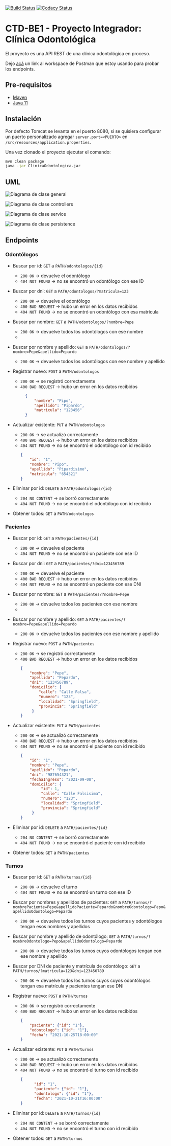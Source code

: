 [![Build Status][build-shield]][build-url]
[![Codacy Status][codacy-shield]][codacy-url]

# CTD-BE1 - Proyecto Integrador: Clínica Odontológica

El proyecto es una API REST de una clínica odontológica en proceso.

Dejo [acá](https://warped-crescent-106069.postman.co/workspace/BackEnd-1~86fad456-7df1-4638-9fa4-89653e0b159b/overview)
un link al workspace de Postman que estoy usando para probar los endpoints.

## Pre-requisitos
  - [Maven](https://maven.apache.org/download.cgi)
  - [Java 11](https://www.oracle.com/java/technologies/downloads/#java11)

## Instalación
Por defecto Tomcat se levanta en el puerto 8080, si se quisiera configurar un puerto personalizado agregar `server.port=<PUERTO>`
en `/src/resources/application.properties`.

Una vez clonado el proyecto ejecutar el comando:
```bash
mvn clean package
java -jar ClinicaOdontologica.jar
```

## UML
![Diagrama de clase general](diagrams/diagrama-de-clase-paquetes.png)

![Diagrama de clase controllers](diagrams/diagrama-de-clase-controller.png)

![Diagrama de clase service](diagrams/diagrama-de-clase-service.png)

![Diagrama de clase persistence](diagrams/diagrama-de-clase-persistence.png)

## Endpoints
### Odontólogos

  - Buscar por id: `GET` a `PATH/odontologos/{id}`
      - `200 OK` → devuelve el odontólogo
      - `404 NOT FOUND` → no se encontró un odontólogo con ese ID

  - Buscar por dni: `GET` a `PATH/odontologos/?matricula=123`
    - `200 OK` → devuelve el odontólogo
    - `400 BAD REQUEST` → hubo un error en los datos recibidos
    - `404 NOT FOUND` → no se encontró un odontólogo con esa matrícula

  - Buscar por nombre: `GET` a `PATH/odontologos/?nombre=Pepe`
    - `200 OK` → devuelve todos los odontólogos con ese nombre
    -
  - Buscar por nombre y apellido: `GET` a `PATH/odontologos/?nombre=Pepe&apellido=Pepardo`
    - `200 OK` → devuelve todos los odontólogos con ese nombre y apellido

  - Registrar nuevo: `POST` a `PATH/odontologos`
      - `200 OK` → se registró correctamente
      - `400 BAD REQUEST` → hubo un error en los datos recibidos
          ```json
            {
                "nombre": "Pipo",
                "apellido": "Pipardo",
                "matricula": "123456"
            }
          ```
        
  - Actualizar existente: `PUT` a `PATH/odontologos`
      - `200 OK` → se actualizó correctamente
      - `400 BAD REQUEST` → hubo un error en los datos recibidos
      - `404 NOT FOUND` → no se encontró el odontólogo con id recibido
          ```json
          {
              "id": "1",
              "nombre": "Pipo",
              "apellido": "Pipardisimo",
              "matricula": "654321"
          }
          ```
        
  - Eliminar por id: `DELETE` a `PATH/odontologos/{id}`
      - `204 NO CONTENT` → se borró correctamente
      - `404 NOT FOUND` → no se encontró el odontólogo con id recibido


  - Obtener todos: `GET` a `PATH/odontologos`
  
### Pacientes

  - Buscar por id: `GET` a `PATH/pacientes/{id}`
    - `200 OK` → devuelve el paciente
    - `404 NOT FOUND` → no se encontró un paciente con ese ID


  - Buscar por dni: `GET` a `PATH/pacientes/?dni=123456789`
    - `200 OK` → devuelve el paciente
    - `400 BAD REQUEST` → hubo un error en los datos recibidos
    - `404 NOT FOUND` → no se encontró un paciente con ese DNI
  
  - Buscar por nombre: `GET` a `PATH/pacientes/?nombre=Pepe`
    - `200 OK` → devuelve todos los pacientes con ese nombre
    - 
  - Buscar por nombre y apellido: `GET` a `PATH/pacientes/?nombre=Pepe&apellido=Pepardo`
    - `200 OK` → devuelve todos los pacientes con ese nombre y apellido

  - Registrar nuevo: `POST` a `PATH/pacientes`
    - `200 OK` → se registró correctamente
    - `400 BAD REQUEST` → hubo un error en los datos recibidos
      ```json
      {
          "nombre": "Pepe",
          "apellido": "Pepardo",
          "dni": "123456789",
          "domicilio": {
              "calle": "Calle Falsa",
              "numero": "123",
              "localidad": "Springfield",
              "provincia": "Springfield"
           }
      }
      ```
    
  - Actualizar existente: `PUT` a `PATH/pacientes`
    - `200 OK` → se actualizó correctamente
    - `400 BAD REQUEST` → hubo un error en los datos recibidos
    - `404 NOT FOUND` → no se encontró el paciente con id recibido
      ```json
      {
          "id": "1",
          "nombre": "Pepe",
          "apellido": "Pepardo",
          "dni": "987654321",
          "fechaIngreso": "2021-09-08",
          "domicilio": {
               "id": 1,
               "calle": "Calle Falsisima",
               "numero": "123",
               "localidad": "Springfield",
               "provincia": "Springfield"
           }
      }
      ```
    
  - Eliminar por id: `DELETE` a `PATH/pacientes/{id}`
    - `204 NO CONTENT` → se borró correctamente
    - `404 NOT FOUND` → no se encontró el paciente con id recibido


  - Obtener todos: `GET` a `PATH/pacientes`
  
### Turnos
    
  - Buscar por id: `GET` a `PATH/turnos/{id}`
    - `200 OK` → devuelve el turno
    - `404 NOT FOUND` → no se encontró un turno con ese ID
  
  - Buscar por nombres y apellidos de pacientes: `GET` a `PATH/turnos/?nombrePaciente=Pepe&apellidoPaciente=Pepardo&nombreOdontologo=Pepo&apellidoOdontologo=Pepardo`
    - `200 OK` → devuelve todos los turnos cuyos pacientes y odontólogos tengan esos nombres y apellidos
  
  - Buscar por nombre y apellido de odontólogo: `GET` a `PATH/turnos/?nombreOdontologo=Pepo&apellidoOdontologo=Pepardo`
    - `200 OK` → devuelve todos los turnos cuyos odontólogos tengan con ese nombre y apellido

  - Buscar por DNI de paciente y matrícula de odontólogo: `GET` a `PATH/turnos/?matricula=123&dni=123456789`
    - `200 OK` → devuelve todos los turnos cuyos cuyos odontólogos tengan esa matrícula y pacientes tengan ese DNI

  - Registrar nuevo: `POST` a `PATH/turnos`
    - `200 OK` → se registró correctamente
    - `400 BAD REQUEST` → hubo un error en los datos recibidos
      ```json
      {
          "paciente": {"id": "1"},
          "odontologo": {"id": "1"},
          "fecha": "2021-10-25T18:00:00"
      }
      ```

  - Actualizar existente: `PUT` a `PATH/turnos`
    - `200 OK` → se actualizó correctamente
    - `400 BAD REQUEST` → hubo un error en los datos recibidos
    - `404 NOT FOUND` → no se encontró el turno con id recibido
       ```json
       {
             "id": "1",
             "paciente": {"id": "1"},
             "odontologo": {"id": "1"},
             "fecha": "2021-10-21T16:00:00"
       }
       ```
    
  - Eliminar por id: `DELETE` a `PATH/turnos/{id}`
    - `204 NO CONTENT` → se borró correctamente
    - `404 NOT FOUND` → no se encontró el turno con id recibido


  - Obtener todos: `GET` a `PATH/turnos`


[build-shield]: https://api.travis-ci.org/valva-ro/CTD-BE1-proyecto-integrador.svg?branch=main
[build-url]: https://travis-ci.org/github/valva-ro/CTD-BE1-proyecto-integrador
[codacy-shield]: https://app.codacy.com/project/badge/Grade/bb34433eee9c4d99b800c7280768fc9b
[codacy-url]: https://www.codacy.com/gh/valva-ro/CTD-BE1-proyecto-integrador/dashboard?utm_source=github.com&amp;utm_medium=referral&amp;utm_content=valva-ro/CTD-BE1-proyecto-integrador&amp;utm_campaign=Badge_Grade